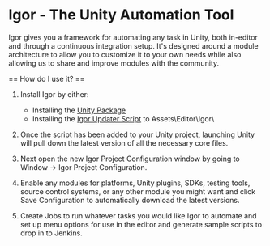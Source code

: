 Igor - The Unity Automation Tool
=============

Igor gives you a framework for automating any task in Unity, both in-editor and through a continuous integration setup.  It's designed around a module architecture to allow you to customize it to your own needs while also allowing us to share and improve modules with the community.

== How do I use it? ==

1. Install Igor by either:

    * Installing the [Unity Package](https://raw.githubusercontent.com/mikamikem/Igor/master/Igor.unitypackage)
    * Installing the [Igor Updater Script](https://raw.githubusercontent.com/mikamikem/Igor/master/IgorUpdater.cs) to Assets\Editor\Igor\

2. Once the script has been added to your Unity project, launching Unity will pull down the latest version of all the necessary core files.
3. Next open the new Igor Project Configuration window by going to Window -> Igor Project Configuration.
4. Enable any modules for platforms, Unity plugins, SDKs, testing tools, source control systems, or any other module you might want and click Save Configuration to automatically download the latest versions.
5. Create Jobs to run whatever tasks you would like Igor to automate and set up menu options for use in the editor and generate sample scripts to drop in to Jenkins.
